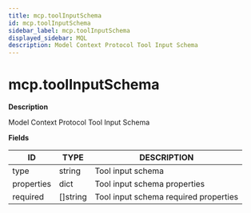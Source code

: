 ```yaml
---
title: mcp.toolInputSchema
id: mcp.toolInputSchema
sidebar_label: mcp.toolInputSchema
displayed_sidebar: MQL
description: Model Context Protocol Tool Input Schema
---
```


# mcp.toolInputSchema

**Description**

Model Context Protocol Tool Input Schema

**Fields**

| ID         | TYPE             | DESCRIPTION                           |
|------------|------------------|---------------------------------------|
| type       | string           | Tool input schema                     |
| properties | dict             | Tool input schema properties          |
| required   | &#91;&#93;string | Tool input schema required properties |

